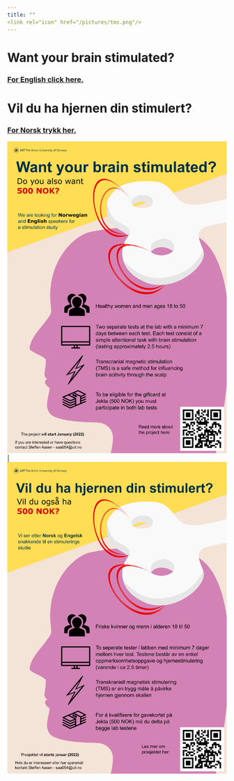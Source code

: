 ```yaml
---
title: ""
<link rel="icon" href="/pictures/tms.png"/>
---
```


# Want your brain stimulated?
### [For **English** click here.](https://uitpsypro.github.io/1/eng-info)


# Vil du ha hjernen din stimulert?
### [For **Norsk** trykk her.](https://uitpsypro.github.io/1/nor-info)


![English poster](/pictures/0-eng-poster-2.png) | ![Norsk poster](/pictures/1-nor-poster-2.png)


<!---
![Norsk poster](/pictures/1-nor-poster-2.png)


![test](/pictures/poster.png)
-->
